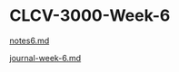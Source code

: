 # CLCV-3000-Week-6

[notes6.md](https://github.com/ScottSheel/CLCV-3000-Week-6/files/7401907/notes6.md)


[journal-week-6.md](https://github.com/ScottSheel/CLCV-3000-Week-6/files/7401909/journal-week-6.md)
